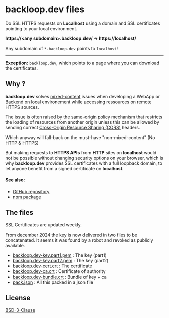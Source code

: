 # backloop.dev files

Do SSL HTTPS requests on **Localhost** using a domain and SSL certificates pointing to your local environment.

**https://\<any subdomain>.backloop.dev/ → https://localhost/**

Any subdomain of `*.backloop.dev` points to `localhost`!

--------------------------------------------------

**Exception:** `backloop.dev`, which points to a page where you can download the certificates.

## Why ?

**backloop.dev** solves [mixed-content](https://developer.mozilla.org/en-US/docs/Web/Security/Mixed_content) issues when developing a WebApp or Backend on local environement while accessing ressources on remote HTTPS sources. 

The issue is often raised by the [same-origin policy](https://developer.mozilla.org/en-US/docs/Web/Security/Same-origin_policy) mechanism that restricts the loading of resources from another origin unless this can be allowed by sending correct [Cross-Origin Resource Sharing (CORS)](https://developer.mozilla.org/en-US/docs/Web/HTTP/CORS) headers. 

Which anyway will fall-back on the must-have "non-mixed-content" (No HTTP & HTTPS) 

But making requests to **HTTPS APIs** from **HTTP** sites on **localhost** would not be possible without changing security options on your browser, which is why **backloop.dev** provides SSL certificates with a full loopback domain, to let anyone benefit from a signed certificate on **localhost**.


#### See also:

- [GitHub repository](https://github.com/perki/backloop.dev)
- [npm package](https://www.npmjs.com/package/backloop.dev)

## The files

SSL Certificates are updated weekly. 

From december 2024 the key is now delivered in two files to be concatenated. 
It seems it was found by a robot and revoked as publicly available.

- [backloop.dev-key.part1.pem](backloop.dev-key.part1.pem) : The key (part1)
- [backloop.dev-key.part2.pem](backloop.dev-key.part2.pem) : The key (part2)
- [backloop.dev-cert.crt](backloop.dev-cert.crt) : The certificate
- [backloop.dev-ca.crt](backloop.dev-ca.crt) : Certificate of authority
- [backloop.dev-bundle.crt](backloop.dev-bundle.crt) : Bundle of key + ca
- [pack.json](pack.json) : All this packed in a json file

## License

[BSD-3-Clause](https://github.com/perki/backloop.dev/blob/main/LICENSE)
